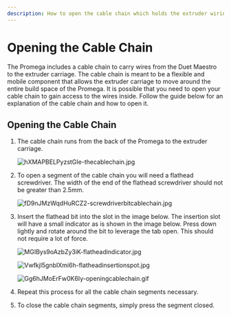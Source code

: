 ```yaml
---
description: How to open the cable chain which holds the extruder wiring for the Promega.
---
```


# Opening the Cable Chain

The Promega includes a cable chain to carry wires from the Duet Maestro to the extruder carriage. The cable chain is meant to be a flexible and mobile component that allows the extruder carriage to move around the entire build space of the Promega. It is possible that you need to open your cable chain to gain access to the wires inside. Follow the guide below for an explanation of the cable chain and how to open it.

## Opening the Cable Chain

1. The cable chain runs from the back of the Promega to the extruder carriage.

   ![hXMAPBELPyzstGIe-thecablechain.jpg](../.gitbook/assets/hxmapbelpyzstgie-thecablechain.jpg)

2. To open a segment of the cable chain you will need a flathead screwdriver. The width of the end of the flathead screwdriver should not be greater than 2.5mm.

   ![fD9nJMzWqdHuRCZ2-screwdriverbitcablechain.jpg](../.gitbook/assets/fd9njmzwqdhurcz2-screwdriverbitcablechain.jpg)

3. Insert the flathead bit into the slot in the image below. The insertion slot will have a small indicator as is shown in the image below. Press down lightly and rotate around the bit to leverage the tab open. This should not require a lot of force.

   ![MGIBys9oAzbZy3iK-flatheadindicator.jpg](../.gitbook/assets/mgibys9oazbzy3ik-flatheadindicator.jpg)

   ![Vwfkjl5gnbIXmi6h-flatheadinsertionspot.jpg](../.gitbook/assets/vwfkjl5gnbixmi6h-flatheadinsertionspot.jpg)

   ![Gg6hJMoErFw0K6Iy-openingcablechain.gif](../.gitbook/assets/gg6hjmoerfw0k6iy-openingcablechain.gif)

4. Repeat this process for all the cable chain segments necessary.
5. To close the cable chain segments, simply press the segment closed.

